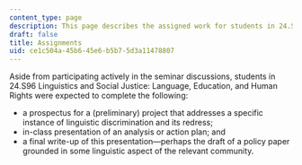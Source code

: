 ```yaml
---
content_type: page
description: This page describes the assigned work for students in 24.S96.
draft: false
title: Assignments
uid: ce1c504a-45b6-45e6-b5b7-5d3a11478807
---
```

Aside from participating actively in the seminar discussions, students in 24.S96 Linguistics and Social Justice: Language, Education, and Human Rights were expected to complete the following:

- a prospectus for a (preliminary) project that addresses a specific instance of linguistic discrimination and its redress;
- in-class presentation of an analysis or action plan; and 
- a final write-up of this presentation—perhaps the draft of a policy paper grounded in some linguistic aspect of the relevant community.